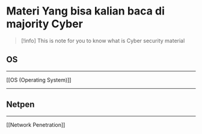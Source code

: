 # Materi Yang bisa kalian baca  di majority Cyber

>[!info]
>This is note for you to know what is Cyber security material

## OS
---
[[OS (Operating System)]]

---


## Netpen
---
[[Network Penetration]]